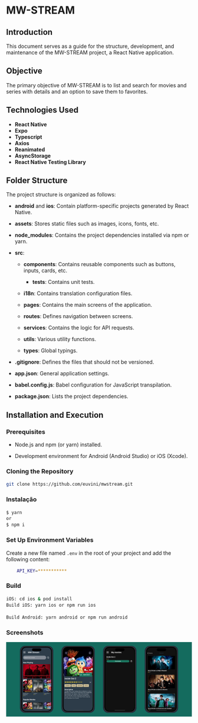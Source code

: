 # MW-STREAM

## Introduction

This document serves as a guide for the structure, development, and maintenance of the MW-STREAM project, a React Native application.

## Objective

The primary objective of MW-STREAM is to list and search for movies and series with details and an option to save them to favorites.

## Technologies Used

- **React Native**
- **Expo**
- **Typescript**
- **Axios**
- **Reanimated**
- **AsyncStorage**
- **React Native Testing Library**

## Folder Structure

The project structure is organized as follows:

- **android** and **ios**: Contain platform-specific projects generated by React Native.

- **assets**: Stores static files such as images, icons, fonts, etc.

- **node_modules**: Contains the project dependencies installed via npm or yarn.

- **src**:

  - **components**: Contains reusable components such as buttons, inputs, cards, etc.

    - **tests**: Contains unit tests.

  - **i18n**: Contains translation configuration files.

  - **pages**: Contains the main screens of the application.

  - **routes**: Defines navigation between screens.

  - **services**: Contains the logic for API requests.

  - **utils**: Various utility functions.

  - **types**: Global typings.

- **.gitignore**: Defines the files that should not be versioned.

- **app.json**: General application settings.

- **babel.config.js**: Babel configuration for JavaScript transpilation.

- **package.json**: Lists the project dependencies.

## Installation and Execution

### Prerequisites

- Node.js and npm (or yarn) installed.

- Development environment for Android (Android Studio) or iOS (Xcode).

### Cloning the Repository

```bash
git clone https://github.com/euvini/mwstream.git
```

### Instalação

```bash
$ yarn
or
$ npm i
```

### Set Up Environment Variables

Create a new file named `.env` in the root of your project and add the following content:

```bash
	API_KEY=***********
```

### Build

```bash
iOS: cd ios & pod install
Build iOS: yarn ios or npm run ios

Build Android: yarn android or npm run android
```

### Screenshots

![Presentation](screenshots/presentation.png)
